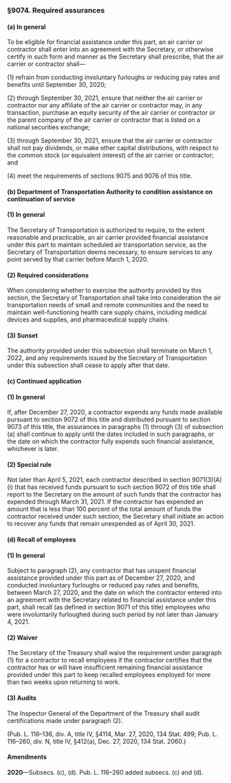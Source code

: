 ### §9074. Required assurances ###

#### (a) In general ####

To be eligible for financial assistance under this part, an air carrier or contractor shall enter into an agreement with the Secretary, or otherwise certify in such form and manner as the Secretary shall prescribe, that the air carrier or contractor shall—

(1) refrain from conducting involuntary furloughs or reducing pay rates and benefits until September 30, 2020;

(2) through September 30, 2021, ensure that neither the air carrier or contractor nor any affiliate of the air carrier or contractor may, in any transaction, purchase an equity security of the air carrier or contractor or the parent company of the air carrier or contractor that is listed on a national securities exchange;

(3) through September 30, 2021, ensure that the air carrier or contractor shall not pay dividends, or make other capital distributions, with respect to the common stock (or equivalent interest) of the air carrier or contractor; and

(4) meet the requirements of sections 9075 and 9076 of this title.

#### (b) Department of Transportation Authority to condition assistance on continuation of service ####

#### (1) In general ####

The Secretary of Transportation is authorized to require, to the extent reasonable and practicable, an air carrier provided financial assistance under this part to maintain scheduled air transportation service, as the Secretary of Transportation deems necessary, to ensure services to any point served by that carrier before March 1, 2020.

#### (2) Required considerations ####

When considering whether to exercise the authority provided by this section, the Secretary of Transportation shall take into consideration the air transportation needs of small and remote communities and the need to maintain well-functioning health care supply chains, including medical devices and supplies, and pharmaceutical supply chains.

#### (3) Sunset ####

The authority provided under this subsection shall terminate on March 1, 2022, and any requirements issued by the Secretary of Transportation under this subsection shall cease to apply after that date.

#### (c) Continued application ####

#### (1) In general ####

If, after December 27, 2020, a contractor expends any funds made available pursuant to section 9072 of this title and distributed pursuant to section 9073 of this title, the assurances in paragraphs (1) through (3) of subsection (a) shall continue to apply until the dates included in such paragraphs, or the date on which the contractor fully expends such financial assistance, whichever is later.

#### (2) Special rule ####

Not later than April 5, 2021, each contractor described in section 9071(3)(A)(i) that has received funds pursuant to such section 9072 of this title shall report to the Secretary on the amount of such funds that the contractor has expended through March 31, 2021. If the contractor has expended an amount that is less than 100 percent of the total amount of funds the contractor received under such section, the Secretary shall initiate an action to recover any funds that remain unexpended as of April 30, 2021.

#### (d) Recall of employees ####

#### (1) In general ####

Subject to paragraph (2), any contractor that has unspent financial assistance provided under this part as of December 27, 2020, and conducted involuntary furloughs or reduced pay rates and benefits, between March 27, 2020, and the date on which the contractor entered into an agreement with the Secretary related to financial assistance under this part, shall recall (as defined in section 9071 of this title) employees who were involuntarily furloughed during such period by not later than January 4, 2021.

#### (2) Waiver ####

The Secretary of the Treasury shall waive the requirement under paragraph (1) for a contractor to recall employees if the contractor certifies that the contractor has or will have insufficient remaining financial assistance provided under this part to keep recalled employees employed for more than two weeks upon returning to work.

#### (3) Audits ####

The Inspector General of the Department of the Treasury shall audit certifications made under paragraph (2).

(Pub. L. 116–136, div. A, title IV, §4114, Mar. 27, 2020, 134 Stat. 499; Pub. L. 116–260, div. N, title IV, §412(a), Dec. 27, 2020, 134 Stat. 2060.)

#### Amendments ####

**2020**—Subsecs. (c), (d). Pub. L. 116–260 added subsecs. (c) and (d).